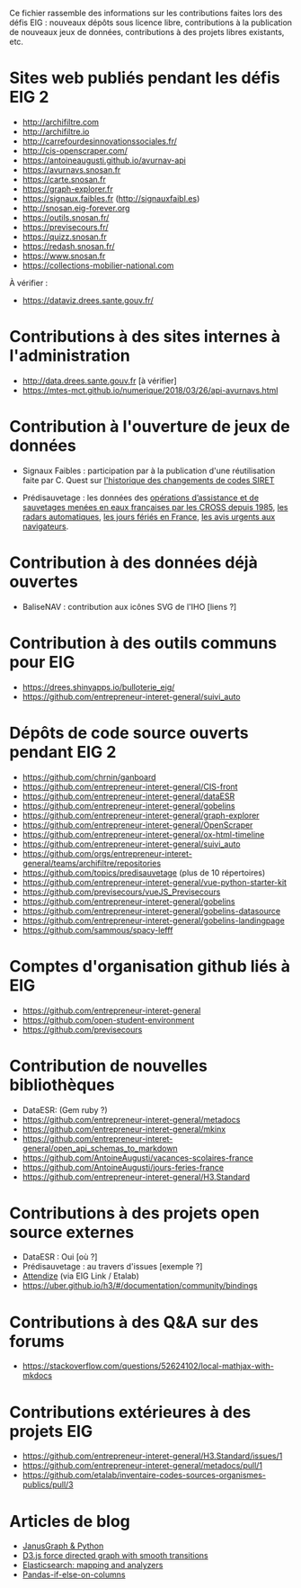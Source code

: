 Ce fichier rassemble des informations sur les contributions faites
lors des défis EIG : nouveaux dépôts sous licence libre, contributions
à la publication de nouveaux jeux de données, contributions à des
projets libres existants, etc.


# Sites web publiés pendant les défis EIG 2

-   <http://archifiltre.com>
-   <http://archifiltre.io>
-   <http://carrefourdesinnovationssociales.fr/>
-   <http://cis-openscraper.com/>
-   <https://antoineaugusti.github.io/avurnav-api>
-   <https://avurnavs.snosan.fr>
-   <https://carte.snosan.fr>
-   <https://graph-explorer.fr>
-   <https://signaux.faibles.fr> (<http://signauxfaibl.es>)
-   <http://snosan.eig-forever.org>
-   <https://outils.snosan.fr/>
-   <https://previsecours.fr/>
-   <https://quizz.snosan.fr>
-   <https://redash.snosan.fr/>
-   <https://www.snosan.fr>
-   <https://collections-mobilier-national.com>

À vérifier :

-   <https://dataviz.drees.sante.gouv.fr/>


# Contributions à des sites internes à l'administration

-   <http://data.drees.sante.gouv.fr> [à vérifier]
-   <https://mtes-mct.github.io/numerique/2018/03/26/api-avurnavs.html>


# Contribution à l'ouverture de jeux de données

-   Signaux Faibles : participation par à la publication d'une
    réutilisation faite par C. Quest sur [l'historique des changements de
    codes SIRET](https://www.data.gouv.fr/fr/datasets/historique-des-changements-de-codes-siret/)

-   Prédisauvetage : les données des [opérations d’assistance et de
    sauvetages menées en eaux françaises par les CROSS depuis 1985](https://www.data.gouv.fr/fr/datasets/operations-coordonnees-par-les-cross/), [les
    radars automatiques](https://www.data.gouv.fr/fr/datasets/radars-automatiques/), [les jours fériés en France](https://www.data.gouv.fr/fr/datasets/jours-feries-en-france/), [les avis urgents
    aux navigateurs](https://www.data.gouv.fr/fr/datasets/avis-urgents-aux-navigateurs-en-vigueur-en-eaux-francaises-metropolitaines/).


# Contribution à des données déjà ouvertes

-   BaliseNAV : contribution aux icônes SVG de l'IHO [liens ?]


# Contribution à des outils communs pour EIG

-   <https://drees.shinyapps.io/bulloterie_eig/>
-   <https://github.com/entrepreneur-interet-general/suivi_auto>


# Dépôts de code source ouverts pendant EIG 2

-   <https://github.com/chrnin/ganboard>
-   <https://github.com/entrepreneur-interet-general/CIS-front>
-   <https://github.com/entrepreneur-interet-general/dataESR>
-   <https://github.com/entrepreneur-interet-general/gobelins>
-   <https://github.com/entrepreneur-interet-general/graph-explorer>
-   <https://github.com/entrepreneur-interet-general/OpenScraper>
-   <https://github.com/entrepreneur-interet-general/ox-html-timeline>
-   <https://github.com/entrepreneur-interet-general/suivi_auto>
-   <https://github.com/orgs/entrepreneur-interet-general/teams/archifiltre/repositories>
-   <https://github.com/topics/predisauvetage> (plus de 10 répertoires)
-   <https://github.com/entrepreneur-interet-general/vue-python-starter-kit>
-   <https://github.com/previsecours/vueJS_Previsecours>
-   <https://github.com/entrepreneur-interet-general/gobelins>
-   <https://github.com/entrepreneur-interet-general/gobelins-datasource>
-   <https://github.com/entrepreneur-interet-general/gobelins-landingpage>
-   <https://github.com/sammous/spacy-lefff>


# Comptes d'organisation github liés à EIG

-   <https://github.com/entrepreneur-interet-general>
-   <https://github.com/open-student-environment>
-   <https://github.com/previsecours>


# Contribution de nouvelles bibliothèques

-   DataESR: (Gem ruby ?)
-   <https://github.com/entrepreneur-interet-general/metadocs>
-   <https://github.com/entrepreneur-interet-general/mkinx>
-   <https://github.com/entrepreneur-interet-general/open_api_schemas_to_markdown>
-   <https://github.com/AntoineAugusti/vacances-scolaires-france>
-   <https://github.com/AntoineAugusti/jours-feries-france>
-   <https://github.com/entrepreneur-interet-general/H3.Standard>


# Contributions à des projets open source externes

-   DataESR : Oui [où ?]
-   Prédisauvetage : au travers d'issues [exemple ?]
-   [Attendize](https://github.com/Attendize/Attendize) (via EIG Link / Etalab)
-   <https://uber.github.io/h3/#/documentation/community/bindings>


# Contributions à des Q&A sur des forums

-   <https://stackoverflow.com/questions/52624102/local-mathjax-with-mkdocs>


# Contributions extérieures à des projets EIG

-   <https://github.com/entrepreneur-interet-general/H3.Standard/issues/1>
-   <https://github.com/entrepreneur-interet-general/metadocs/pull/1>
-   <https://github.com/etalab/inventaire-codes-sources-organismes-publics/pull/3>


# Articles de blog

-   [JanusGraph & Python](https://medium.com/@BGuigal/janusgraph-python-9e8d6988c36c)
-   [D3.js force directed graph with smooth transitions](https://bl.ocks.org/benoitguigal/e11a791079318b7ff6ecde9a6464801d)
-   [Elasticsearch: mapping and analyzers](https://medium.com/@BGuigal/elasticsearch-mapping-and-analysers-ab0c507f4ada)
-   [Pandas-if-else-on-columns](https://guillim.github.io/pandas/2018/10/22/Pandas-if-else-on-columns.html)

